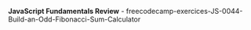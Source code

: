 <strong>JavaScript Fundamentals Review</strong> - freecodecamp-exercices-JS-0044-Build-an-Odd-Fibonacci-Sum-Calculator
